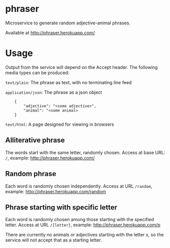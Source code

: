 phraser
=======

Microservice to generate random adjective-animal phrases.

Available at http://phraser.herokuapp.com/

Usage
=====

Output from the service will depend on the Accept header. The following media types can be produced:

`text/plain`: The phrase as text, with no terminating line feed

`application/json`: The phrase as a json object

        {
            "adjective": "<some adjective>",
            "animal": "<some animal>
        }

`text/html`: A page designed for viewing in browsers

Alliterative phrase
-------------------

The words start with the same letter, randomly chosen. Access at base URL: `/`, example: http://phraser.herokuapp.com/


Random phrase
-------------

Each word is randomly chosen independently. Access at URL `/random`, example: http://phraser.herokuapp.com/random


Phrase starting with specific letter
------------------------------------

Each word is randomly chosen among those starting with the specified letter. Access at URL `/{letter}`, example: http://phraser.herokuapp.com/p

There are currently no animals or adjectives starting with the letter x, so the service will not accept that as a starting letter.


